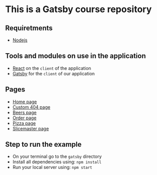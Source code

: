 # This is a Gatsby course repository

## Requiretments

- [Nodejs](https://nodejs.org/en/)

## Tools and modules on use in the application

- [React](https://reactjs.org/) on the `client` of the application
- [Gatsby](https://www.gatsbyjs.com/) for the `client` of our  application

## Pages

- [Home page](http://localhost:8000/)
- [Custom  404 page](http://localhost:8000/anything_that_does_not_exists)
- [Beers page](http://localhost:8000/beers)
- [Order page](http://localhost:8000/order)
- [Pizza page](http://localhost:8000/pizzas)
- [Slicemaster page](http://localhost:8000/slicemaster)

## Step to run the example

- On your terminal go to the `gatsby` directory
- Install all dependencies using: `npm install`
-  Run your local server using: `npm start`


